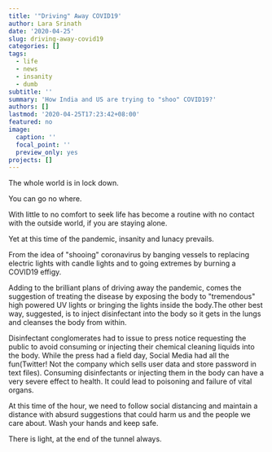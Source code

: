 ```yaml
---
title: '"Driving" Away COVID19'
author: Lara Srinath
date: '2020-04-25'
slug: driving-away-covid19
categories: []
tags: 
  - life
  - news
  - insanity
  - dumb
subtitle: ''
summary: 'How India and US are trying to "shoo" COVID19?'
authors: []
lastmod: '2020-04-25T17:23:42+08:00'
featured: no
image:
  caption: ''
  focal_point: ''
  preview_only: yes
projects: []
---
```


The whole world is in lock down.

You can go no where.

With little to no comfort to seek life has become a routine with no contact with the outside world, if you are staying alone.


Yet at this time of the pandemic, insanity and lunacy prevails.

From the idea of "shooing" coronavirus by banging vessels to replacing electric lights with candle lights and to going extremes by burning a COVID19 effigy.

Adding to the brilliant plans of driving away the pandemic, comes the suggestion of treating the disease by exposing the body to "tremendous" high powered UV lights or bringing the lights inside the body.The other best way, suggested, is to inject disinfectant into the body so it gets in the lungs and cleanses the body from within. 

Disinfectant conglomerates had to issue to press notice requesting the public to avoid consuming or injecting their chemical cleaning liquids into the body. While the press had a field day, Social Media had all the fun(Twitter! Not the company which sells user data and store password in text files). Consuming disinfectants or injecting them in the body can have a very severe effect to health. It could lead to poisoning and failure of vital organs.

At this time of the hour, we need to follow social distancing and maintain a distance with absurd suggestions that could harm us and the people we care about. Wash your hands and keep safe.

There is light, at the end of the tunnel always.
